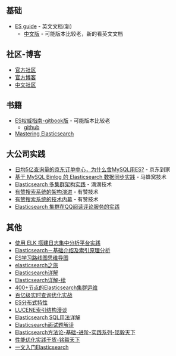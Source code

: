 ## 基础

- [ES guide](https://www.elastic.co/guide/index.html)  - 英文文档(新)
  - [中文版](https://www.elastic.co/guide/cn/index.html) - 可能版本比较老，新的看英文文档



## 社区-博客

- [官方社区](https://www.elastic.co/cn/community/)
- [官方博客](https://www.elastic.co/cn/blog/)
- [中文社区](https://elasticsearch.cn/)



## 书籍

- [ES权威指南-gitbook版](https://es.xiaoleilu.com/index.html) - 可能版本比较老
  - [github](https://github.com/elasticsearch-cn/elasticsearch-definitive-guide)
- [Mastering Elasticsearch](https://doc.yonyoucloud.com/doc/mastering-elasticsearch/index.html)



## 大公司实践

- [日均5亿查询量的京东订单中心，为什么舍MySQL用ES?](https://mp.weixin.qq.com/s/QQ0M6C5G2LwIKhBdEmnnXA) - 京东到家
- [基于 MySQL Binlog 的 Elasticsearch 数据同步实践](https://mp.weixin.qq.com/s/kzd0KG_TRyv-IHc0a9QHwg) - 马蜂窝技术
- [Elasticsearch 多集群架构实践](https://mp.weixin.qq.com/s/rEXd3h5q_kBUXMQmQEBj3Q) - 滴滴技术
- [有赞搜索系统的架构演进](https://tech.youzan.com/search-tech-1/) - 有赞技术
- [有赞搜索系统的技术内幕](https://tech.youzan.com/search-tech-2/) - 有赞技术
- [Elasticsearch 集群在QQ阅读评论服务的实践](http://jiangew.me/es-deploy-proxy/)



## 其他

- [使用 ELK 搭建日志集中分析平台实践](https://wsgzao.github.io/post/elk/)
- [Elasticsearch－基础介绍及索引原理分析](https://www.cnblogs.com/dreamroute/p/8484457.html)
- [ES学习路线图思维导图](https://mp.weixin.qq.com/s/z8-wYwalrkUWWSamL4bkIQ)
- [elasticsearch之旅](https://blog.csdn.net/boling_cavalry/column/info/32743)
- [Elasticsearch详解](https://www.jianshu.com/p/28fb017be7a7)
- [Elasticsearch详解-续](https://www.jianshu.com/p/8e22558dc8a1)
- [400+节点的Elasticsearch集群运维](https://mp.weixin.qq.com/s/ekKn9YCJMvmID-3rpoJfDA)
- [百亿级实时查询优化实战](https://mp.weixin.qq.com/s/UV6NoI6-Y3Zh4BR-m5jP8w)
- [ES分布式特性](http://laijianfeng.org/2018/08/Elasticsearch-%E5%88%86%E5%B8%83%E5%BC%8F%E7%89%B9%E6%80%A7/)
- [LUCENE索引结构漫谈](http://vearne.cc/archives/616)
- [Elasticsearch SQL用法详解](https://mp.weixin.qq.com/s/mJjoTskWyT9CM-O_nCeDUQ)
- [Elasticsearch面试题解读](https://mp.weixin.qq.com/s/iay2B4XGl5MuEqRBWqoipA)
- [Elasticsearch方法论-基础-进阶-实践系列-铭毅天下](https://mp.weixin.qq.com/s?__biz=MzI2NDY1MTA3OQ==&mid=2247484194&idx=1&sn=09fafbe34dc17a8bbe64919ac6be2662&chksm=eaa82b0adddfa21c8aa65b47f1c5b0a25c9ceaeb0ecc47055fd9c615d0f7a3fbfb6febee46e7&scene=21#wechat_redirect)
- [性能优化实践干货-铭毅天下](https://mp.weixin.qq.com/s/GQfEMb2jMvm9PEANkLl3Tg)
- [一文入门Elasticsearch](https://blog.csdn.net/e421083458/article/details/90744371)

